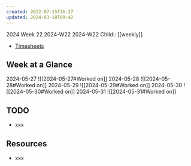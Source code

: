 ```yaml
---
created: 2022-07-15T16:27
updated: 2024-03-18T09:42
---
```

2024 Week 22
2024-W22 2024-W22
Child:: [[weekly]]

- [Timesheets](http://timesheets.mixtelematics.com/MixTimesheetsUI/app/index.html#/TimeSheet)

## Week at a Glance

2024-05-27
![[2024-05-27#Worked on]]
2024-05-28
![[2024-05-28#Worked on]]
2024-05-29
![[2024-05-29#Worked on]]
2024-05-30
![[2024-05-30#Worked on]]
2024-05-31
![[2024-05-31#Worked on]]

## TODO

- xxx

## Resources

- xxx


